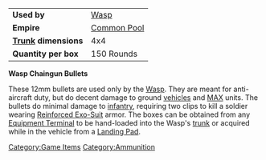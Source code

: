 |                                  |                               |
| -------------------------------- | ----------------------------- |
| **Used by**                      | [Wasp](Wasp.md)               |
| **Empire**                       | [Common Pool](Common_Pool.md) |
| **[Trunk](Trunk.md) dimensions** | 4x4                           |
| **Quantity per box**             | 150 Rounds                    |

**Wasp Chaingun Bullets**

These 12mm bullets are used only by the [Wasp](Wasp.md). They
are meant for anti-aircraft duty, but do decent damage to ground
[vehicles](Vehicle.md) and [MAX](Mechanized_Assault_Exo-Suit.md) units. The
bullets do minimal damage to [infantry](Infantry.md), requiring
two clips to kill a soldier wearing [Reinforced
Exo-Suit](Reinforced_Exo-Suit.md) armor. The boxes can be
obtained from any [Equipment Terminal](Equipment_Terminal.md) to
be hand-loaded into the Wasp's [trunk](Trunk.md) or acquired
while in the vehicle from a [Landing Pad](Landing_Pad.md).

[Category:Game Items](Category:Game_Items.md)
[Category:Ammunition](Category:Ammunition.md)
